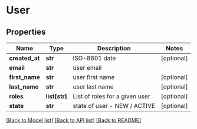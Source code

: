 # User

## Properties
Name | Type | Description | Notes
------------ | ------------- | ------------- | -------------
**created_at** | **str** | ISO-8601 date | [optional] 
**email** | **str** | user email | 
**first_name** | **str** | user first name | [optional] 
**last_name** | **str** | user last name | [optional] 
**roles** | **list[str]** | List of roles for a given user | [optional] 
**state** | **str** | state of user - NEW / ACTIVE | [optional] 

[[Back to Model list]](../README.md#documentation-for-models) [[Back to API list]](../README.md#documentation-for-api-endpoints) [[Back to README]](../README.md)


